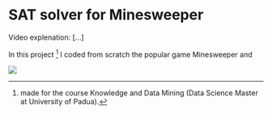 # SAT solver for Minesweeper

Video explenation: [...]

In this project [^1] I coded from scratch the popular game Minesweeper and 

![](<https://github.com/Marco-Furlan/Projects/blob/SAT Solver for Minesweeper/images/minesweeper.png?raw=true>)

[^1]: made for the course Knowledge and Data Mining (Data Science Master at University of Padua).